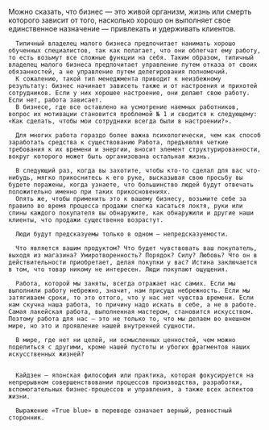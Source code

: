    Можно сказать, что бизнес — это живой организм, жизнь или смерть которого зависит от того, насколько хорошо он выполняет свое единственное назначение — привлекать и удерживать клиентов.

      Типичный владелец малого бизнеса предпочитает нанимать хорошо обученных специалистов, так как полагает, что они облегчат ему работу, то есть возьмут все сложные функции на себя. Таким образом, типичный владелец малого бизнеса предпочитает управление путем отказа от своих обязанностей, а не управление путем делегирования полномочий.
      К сожалению, такой тип менеджмента приводит к неизбежному результату: бизнес начинает зависеть также и от настроения и прихотей сотрудников. Если у них хорошее настроение, они делают свою работу. Если нет, работа зависает.
      В бизнесе, где все оставлено на усмотрение наемных работников, вопрос их мотивации становится проблемой № 1 и сводится к следующему: «Как сделать, чтобы мои сотрудники всегда были в настроении?».

      Для многих работа гораздо более важна психологически, чем как способ заработать средства к существованию Работа, предъявляя четкие требования к их времени и энергии, вносит элемент структурированности, вокруг которого может быть организована остальная жизнь.

      В следующий раз, когда вы захотите, чтобы кто-то сделал для вас что-нибудь, мягко прикоснитесь к его руке, высказывая свою просьбу вы будете поражены, когда узнаете, что большинство людей будут отвечать положительно именно при таких прикосновениях.
      Опять же, чтобы применить это к вашему бизнесу, возьмите себе за правило во время процесса продажи слегка касаться локтя, руки или спины каждого покупателя вы обнаружите, как обнаружили и другие наши клиенты, что продажи существенно возрастут.

      Люди будут предсказуемы только в одном — непредсказуемости.

      Что является вашим продуктом? Что будет чувствовать ваш покупатель, выходя из магазина? Умиротворенность? Порядок? Силу? Любовь? Что он в действительности приобретает, делая покупки у вас? Истина заключается в том, что товар никому не интересен. Люди покупают ощущения.

      Работа, которой мы заняты, всегда отражает нас самих. Если мы выполнили работу небрежно, значит, нам присуща небрежность. Если мы затягиваем сроки, то это оттого, что у нас нет чувства времени. Если нам скучна наша работа, то причину надо искать в себе, а не в работе. Самая лакейская работа, выполненная мастером, становится искусством. Поэтому работа для нас — это не только то, что мы делаем во внешнем мире, но это и проявление нашей внутренней сущности.

      В мире, где нет ни целей, ни осмысленных ценностей, чем можно поделиться с другими, кроме нашей пустоты и убогих фрагментов наших искусственных жизней?


      Кайдзен — японская философия или практика, которая фокусируется на непрерывном совершенствовании процессов производства, разработки, вспомогательных бизнес-процессов и управления, а также всех аспектов жизни.
      
      Выражение «True blue» в переводе означает верный, ревностный сторонник.
